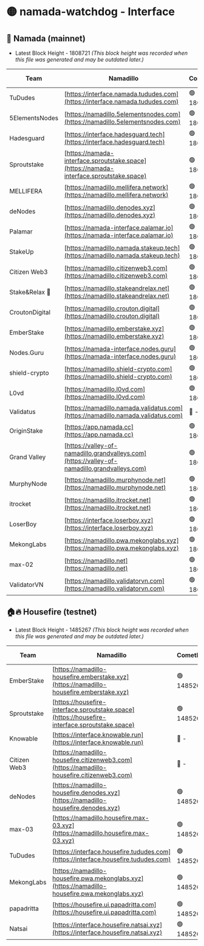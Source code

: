 # 🟡 namada-watchdog - Interface

## 🚀 Namada (mainnet)
- Latest Block Height - 1808721 *(This block height was recorded when this file was generated and may be outdated later.)*

| Team | Namadillo | CometBFT | Indexer | MASP Indexer |
|-|-|-|-|-|
| TuDudes | [https://interface.namada.tududes.com](https://interface.namada.tududes.com) | 🟢 1808703 | 🟢 1808703 | 🟢 1808702 |
| 5ElementsNodes | [https://namadillo.5elementsnodes.com](https://namadillo.5elementsnodes.com) | 🟢 1808703 | 🟢 1808703 | 🟢 1808703 |
| Hadesguard | [https://interface.hadesguard.tech](https://interface.hadesguard.tech) | 🟢 1808703 | 🟢 1808703 | 🟢 1808703 |
| Sproutstake | [https://namada-interface.sproutstake.space](https://namada-interface.sproutstake.space) | 🟢 1808704 | 🟢 1808704 | 🟢 1808704 |
| MELLIFERA | [https://namadillo.mellifera.network](https://namadillo.mellifera.network) | 🟢 1808705 | 🟢 1808705 | 🟢 1808705 |
| deNodes | [https://namadillo.denodes.xyz](https://namadillo.denodes.xyz) | 🟢 1808706 | 🟢 1808705 | 🟢 1808706 |
| Palamar | [https://namada-interface.palamar.io](https://namada-interface.palamar.io) | 🟢 1808706 | 🟢 1808706 | 🟢 1808706 |
| StakeUp | [https://namadillo.namada.stakeup.tech](https://namadillo.namada.stakeup.tech) | 🟢 1808707 | 🟢 1808707 | 🟢 1808707 |
| Citizen Web3 | [https://namadillo.citizenweb3.com](https://namadillo.citizenweb3.com) | 🟢 1808707 | 🟢 1808707 | 🔴 - |
| Stake&Relax 🦥 | [https://namadillo.stakeandrelax.net](https://namadillo.stakeandrelax.net) | 🟢 1808710 | 🟢 1808710 | 🟢 1808710 |
| CroutonDigital | [https://namadillo.crouton.digital](https://namadillo.crouton.digital) | 🟢 1808710 | 🔴 1338918 | 🟢 1808710 |
| EmberStake | [https://namadillo.emberstake.xyz](https://namadillo.emberstake.xyz) | 🟢 1808711 | 🟢 1808711 | 🟢 1808711 |
| Nodes.Guru | [https://namada-interface.nodes.guru](https://namada-interface.nodes.guru) | 🟢 1808711 | 🟢 1808711 | 🟢 1808711 |
| shield-crypto | [https://namadillo.shield-crypto.com](https://namadillo.shield-crypto.com) | 🟢 1808712 | 🟢 1808712 | 🟢 1808712 |
| L0vd | [https://namadillo.l0vd.com](https://namadillo.l0vd.com) | 🟢 1808712 | 🟢 1808712 | 🟢 1808712 |
| Validatus | [https://namadillo.namada.validatus.com](https://namadillo.namada.validatus.com) | 🔴 - | 🔴 - | 🔴 - |
| OriginStake | [https://app.namada.cc](https://app.namada.cc) | 🟢 1808718 | 🟢 1808718 | 🟢 1808718 |
| Grand Valley | [https://valley-of-namadillo.grandvalleys.com](https://valley-of-namadillo.grandvalleys.com) | 🟢 1808718 | 🟢 1808718 | 🟢 1808718 |
| MurphyNode | [https://namadillo.murphynode.net](https://namadillo.murphynode.net) | 🟢 1808719 | 🟢 1808718 | 🔴 - |
| itrocket | [https://namadillo.itrocket.net](https://namadillo.itrocket.net) | 🟢 1808719 | 🟢 1808719 | 🔴 1687505 |
| LoserBoy | [https://interface.loserboy.xyz](https://interface.loserboy.xyz) | 🟢 1808720 | 🟢 1808720 | 🔴 - |
| MekongLabs | [https://namadillo.pwa.mekonglabs.xyz](https://namadillo.pwa.mekonglabs.xyz) | 🟢 1808720 | 🟢 1808720 | 🟢 1808720 |
| max-02 | [https://namadillo.net](https://namadillo.net) | 🟢 1808721 | 🟢 1808721 | 🟢 1808720 |
| ValidatorVN | [https://namadillo.validatorvn.com](https://namadillo.validatorvn.com) | 🟢 1808721 | 🟢 1808721 | 🟢 1808721 |

## 🏠🔥 Housefire (testnet)
- Latest Block Height - 1485267 *(This block height was recorded when this file was generated and may be outdated later.)*

| Team | Namadillo | CometBFT | Indexer | MASP Indexer |
|-|-|-|-|-|
| EmberStake | [https://namadillo-housefire.emberstake.xyz](https://namadillo-housefire.emberstake.xyz) | 🟢 1485261 | 🟢 1485261 | 🔴 515628 |
| Sproutstake | [https://housefire-interface.sproutstake.space](https://housefire-interface.sproutstake.space) | 🟢 1485262 | 🟢 1485262 | 🟢 1485262 |
| Knowable | [https://interface.knowable.run](https://interface.knowable.run) | 🔴 - | 🔴 - | 🔴 - |
| Citizen Web3 | [https://namadillo-housefire.citizenweb3.com](https://namadillo-housefire.citizenweb3.com) | 🔴 - | 🔴 - | 🔴 - |
| deNodes | [https://namadillo-housefire.denodes.xyz](https://namadillo-housefire.denodes.xyz) | 🟢 1485265 | 🟢 1485265 | 🟢 1485265 |
| max-03 | [https://namadillo.housefire.max-03.xyz](https://namadillo.housefire.max-03.xyz) | 🟢 1485266 | 🟢 1485266 | 🟢 1485266 |
| TuDudes | [https://interface.housefire.tududes.com](https://interface.housefire.tududes.com) | 🟢 1485266 | 🟢 1485266 | 🟢 1485266 |
| MekongLabs | [https://namadillo-housefire.pwa.mekonglabs.xyz](https://namadillo-housefire.pwa.mekonglabs.xyz) | 🟢 1485266 | 🟢 1485266 | 🔴 516253 |
| papadritta | [https://housefire.ui.papadritta.com](https://housefire.ui.papadritta.com) | 🟢 1485267 | 🟢 1485267 | 🟢 1485267 |
| Natsai | [https://interface.housefire.natsai.xyz](https://interface.housefire.natsai.xyz) | 🟢 1485267 | 🟢 1485267 | 🟢 1485267 |

